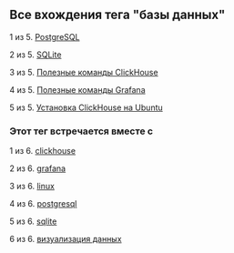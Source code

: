 ## Все вхождения тега "базы данных"


1 из 5. [PostgreSQL](./cs_tools_postgresql.md)

2 из 5. [SQLite](./cs_tools_sqlite.md)

3 из 5. [Полезные команды ClickHouse](./2020-07-12_clickhouse_snippets.md)

4 из 5. [Полезные команды Grafana](./2021-04-18_grafana_snippets.md)

5 из 5. [Установка ClickHouse на Ubuntu](./2020-07-12_clickhouse_install_ubuntu.md)



### Этот тег встречается вместе с


1 из 6. [clickhouse](./meta_clickhouse.md)

2 из 6. [grafana](./meta_grafana.md)

3 из 6. [linux](./meta_linux.md)

4 из 6. [postgresql](./meta_postgresql.md)

5 из 6. [sqlite](./meta_sqlite.md)

6 из 6. [визуализация данных](./meta_vizualizatsiya_dannyh.md)

